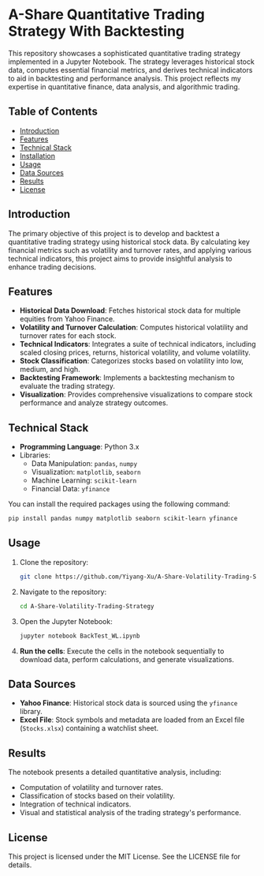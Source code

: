# A-Share Quantitative Trading Strategy With Backtesting

This repository showcases a sophisticated quantitative trading strategy implemented in a Jupyter Notebook. The strategy leverages historical stock data, computes essential financial metrics, and derives technical indicators to aid in backtesting and performance analysis. This project reflects my expertise in quantitative finance, data analysis, and algorithmic trading.

## Table of Contents

- [Introduction](#introduction)
- [Features](#features)
- [Technical Stack](#technical-stack)
- [Installation](#installation)
- [Usage](#usage)
- [Data Sources](#data-sources)
- [Results](#results)
- [License](#license)

## Introduction

The primary objective of this project is to develop and backtest a quantitative trading strategy using historical stock data. By calculating key financial metrics such as volatility and turnover rates, and applying various technical indicators, this project aims to provide insightful analysis to enhance trading decisions.

## Features

- **Historical Data Download**: Fetches historical stock data for multiple equities from Yahoo Finance.
- **Volatility and Turnover Calculation**: Computes historical volatility and turnover rates for each stock.
- **Technical Indicators**: Integrates a suite of technical indicators, including scaled closing prices, returns, historical volatility, and volume volatility.
- **Stock Classification**: Categorizes stocks based on volatility into low, medium, and high.
- **Backtesting Framework**: Implements a backtesting mechanism to evaluate the trading strategy.
- **Visualization**: Provides comprehensive visualizations to compare stock performance and analyze strategy outcomes.

## Technical Stack

- **Programming Language**: Python 3.x
- Libraries:
  - Data Manipulation: `pandas`, `numpy`
  - Visualization: `matplotlib`, `seaborn`
  - Machine Learning: `scikit-learn`
  - Financial Data: `yfinance`

You can install the required packages using the following command:

```bash
pip install pandas numpy matplotlib seaborn scikit-learn yfinance
```

## Usage

1. Clone the repository:

   ```bash
   git clone https://github.com/Yiyang-Xu/A-Share-Volatility-Trading-Strategy.git
   ```

2. Navigate to the repository:

   ```bash
   cd A-Share-Volatility-Trading-Strategy
   ```

3. Open the Jupyter Notebook:

   ```bash
   jupyter notebook BackTest_WL.ipynb
   ```

4. **Run the cells**: Execute the cells in the notebook sequentially to download data, perform calculations, and generate visualizations.

## Data Sources

- **Yahoo Finance**: Historical stock data is sourced using the `yfinance` library.
- **Excel File**: Stock symbols and metadata are loaded from an Excel file (`Stocks.xlsx`) containing a watchlist sheet.

## Results

The notebook presents a detailed quantitative analysis, including:

- Computation of volatility and turnover rates.
- Classification of stocks based on their volatility.
- Integration of technical indicators.
- Visual and statistical analysis of the trading strategy's performance.

## License

This project is licensed under the MIT License. See the LICENSE file for details.